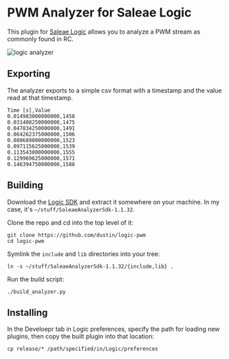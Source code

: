 # PWM Analyzer for Saleae Logic

This plugin for [Saleae Logic][logic] allows you to analyze a PWM
stream as commonly found in RC.

![logic analyzer](https://github.com/dustin/logic-pwm/raw/master/docs/pwm-logic.png)

## Exporting

The analyzer exports to a simple csv format with a timestamp and the
value read at that timestamp.

```csv
Time [s],Value
0.014983000000000,1458
0.031408250000000,1475
0.047834250000000,1491
0.064262375000000,1506
0.080689000000000,1523
0.097115625000000,1539
0.113543000000000,1555
0.129969625000000,1571
0.146394750000000,1588
```

## Building

Download the [Logic SDK][sdk] and extract it somewhere on your
machine.  In my case, it's `~/stuff/SaleaeAnalyzerSdk-1.1.32`.

Clone the repo and cd into the top level of it:

    git clone https://github.com/dustin/logic-pwm
    cd logic-pwm

Symlink the `include` and `lib` directories into your tree:

    ln -s ~/stuff/SaleaeAnalyzerSdk-1.1.32/{include,lib} .

Run the build script:

    ./build_analyzer.py

## Installing

In the Develoepr tab in Logic preferences, specify the path for
loading new plugins, then copy the built plugin into that location:

    cp release/* /path/specified/in/Logic/preferences

[logic]: https://www.saleae.com/downloads
[sdk]: http://support.saleae.com/hc/en-us/articles/201104644-Analyzer-SDK
